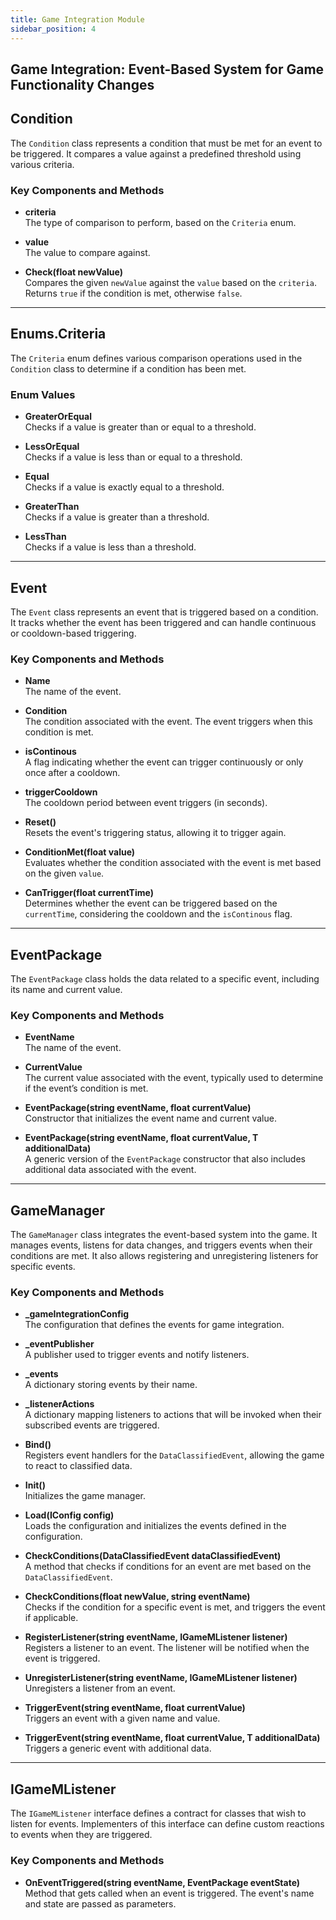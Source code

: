 ```yaml
---
title: Game Integration Module
sidebar_position: 4
---
```



## Game Integration: Event-Based System for Game Functionality Changes


## Condition

The `Condition` class represents a condition that must be met for an event to be triggered. It compares a value against a predefined threshold using various criteria.

### Key Components and Methods

- **criteria**  
  The type of comparison to perform, based on the `Criteria` enum.
  
- **value**  
  The value to compare against.

- **Check(float newValue)**  
  Compares the given `newValue` against the `value` based on the `criteria`. Returns `true` if the condition is met, otherwise `false`.

---

## Enums.Criteria

The `Criteria` enum defines various comparison operations used in the `Condition` class to determine if a condition has been met.

### Enum Values

- **GreaterOrEqual**  
  Checks if a value is greater than or equal to a threshold.
  
- **LessOrEqual**  
  Checks if a value is less than or equal to a threshold.
  
- **Equal**  
  Checks if a value is exactly equal to a threshold.

- **GreaterThan**  
  Checks if a value is greater than a threshold.
  
- **LessThan**  
  Checks if a value is less than a threshold.

---

## Event

The `Event` class represents an event that is triggered based on a condition. It tracks whether the event has been triggered and can handle continuous or cooldown-based triggering.

### Key Components and Methods

- **Name**  
  The name of the event.

- **Condition**  
  The condition associated with the event. The event triggers when this condition is met.

- **isContinous**  
  A flag indicating whether the event can trigger continuously or only once after a cooldown.

- **triggerCooldown**  
  The cooldown period between event triggers (in seconds).

- **Reset()**  
  Resets the event's triggering status, allowing it to trigger again.

- **ConditionMet(float value)**  
  Evaluates whether the condition associated with the event is met based on the given `value`.

- **CanTrigger(float currentTime)**  
  Determines whether the event can be triggered based on the `currentTime`, considering the cooldown and the `isContinous` flag.

---

## EventPackage

The `EventPackage` class holds the data related to a specific event, including its name and current value.

### Key Components and Methods

- **EventName**  
  The name of the event.

- **CurrentValue**  
  The current value associated with the event, typically used to determine if the event’s condition is met.

- **EventPackage(string eventName, float currentValue)**  
  Constructor that initializes the event name and current value.

- **EventPackage(string eventName, float currentValue, T additionalData)**  
  A generic version of the `EventPackage` constructor that also includes additional data associated with the event.

---

## GameManager

The `GameManager` class integrates the event-based system into the game. It manages events, listens for data changes, and triggers events when their conditions are met. It also allows registering and unregistering listeners for specific events.

### Key Components and Methods

- **_gameIntegrationConfig**  
  The configuration that defines the events for game integration.

- **_eventPublisher**  
  A publisher used to trigger events and notify listeners.

- **_events**  
  A dictionary storing events by their name.

- **_listenerActions**  
  A dictionary mapping listeners to actions that will be invoked when their subscribed events are triggered.

- **Bind()**  
  Registers event handlers for the `DataClassifiedEvent`, allowing the game to react to classified data.

- **Init()**  
  Initializes the game manager.

- **Load(IConfig config)**  
  Loads the configuration and initializes the events defined in the configuration.

- **CheckConditions(DataClassifiedEvent dataClassifiedEvent)**  
  A method that checks if conditions for an event are met based on the `DataClassifiedEvent`.

- **CheckConditions(float newValue, string eventName)**  
  Checks if the condition for a specific event is met, and triggers the event if applicable.

- **RegisterListener(string eventName, IGameMListener listener)**  
  Registers a listener to an event. The listener will be notified when the event is triggered.

- **UnregisterListener(string eventName, IGameMListener listener)**  
  Unregisters a listener from an event.

- **TriggerEvent(string eventName, float currentValue)**  
  Triggers an event with a given name and value.

- **TriggerEvent<T>(string eventName, float currentValue, T additionalData)**  
  Triggers a generic event with additional data.

---

## IGameMListener

The `IGameMListener` interface defines a contract for classes that wish to listen for events. Implementers of this interface can define custom reactions to events when they are triggered.

### Key Components and Methods

- **OnEventTriggered(string eventName, EventPackage eventState)**  
  Method that gets called when an event is triggered. The event's name and state are passed as parameters.

